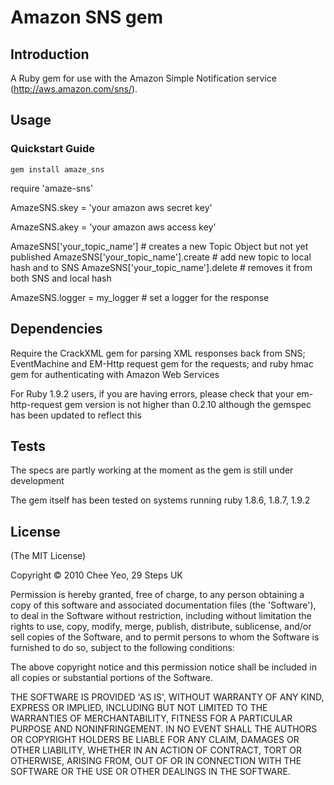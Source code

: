 Amazon SNS gem
==============

Introduction
------------

A Ruby gem for use with the Amazon Simple Notification service (http://aws.amazon.com/sns/).

Usage
------

### Quickstart Guide ###

  `gem install amaze_sns`

  require 'amaze-sns'

  AmazeSNS.skey = 'your amazon aws secret key'

  AmazeSNS.akey = 'your amazon aws access key'

  AmazeSNS['your_topic_name'] # creates a new Topic Object but not yet published
  AmazeSNS['your_topic_name'].create # add new topic to local hash and to SNS
  AmazeSNS['your_topic_name'].delete # removes it from both SNS and local hash

  AmazeSNS.logger = my_logger # set a logger for the response


Dependencies
---------------

Require the CrackXML gem for parsing XML responses back from SNS; EventMachine
and EM-Http request gem for the requests; and ruby hmac gem for authenticating with Amazon Web Services

For Ruby 1.9.2 users, if you are having errors, please check that your em-http-request gem version is not
higher than 0.2.10 although the gemspec has been updated to reflect this


Tests
------
The specs are partly working at the moment as the gem is still under development

The gem itself has been tested on systems running ruby 1.8.6, 1.8.7, 1.9.2


License
-------

(The MIT License)

Copyright © 2010 Chee Yeo, 29 Steps UK

Permission is hereby granted, free of charge, to any person obtaining a copy of this software and associated documentation files (the 'Software'), to deal in the Software without restriction, including without limitation the rights to use, copy, modify, merge, publish, distribute, sublicense, and/or sell copies of the Software, and to permit persons to whom the Software is furnished to do so, subject to the following conditions:

The above copyright notice and this permission notice shall be included in all copies or substantial portions of the Software.

THE SOFTWARE IS PROVIDED 'AS IS', WITHOUT WARRANTY OF ANY KIND, EXPRESS OR IMPLIED, INCLUDING BUT NOT LIMITED TO THE WARRANTIES OF MERCHANTABILITY, FITNESS FOR A PARTICULAR PURPOSE AND NONINFRINGEMENT. IN NO EVENT SHALL THE AUTHORS OR COPYRIGHT HOLDERS BE LIABLE FOR ANY CLAIM, DAMAGES OR OTHER LIABILITY, WHETHER IN AN ACTION OF CONTRACT, TORT OR OTHERWISE, ARISING FROM, OUT OF OR IN CONNECTION WITH THE SOFTWARE OR THE USE OR OTHER DEALINGS IN THE SOFTWARE.
